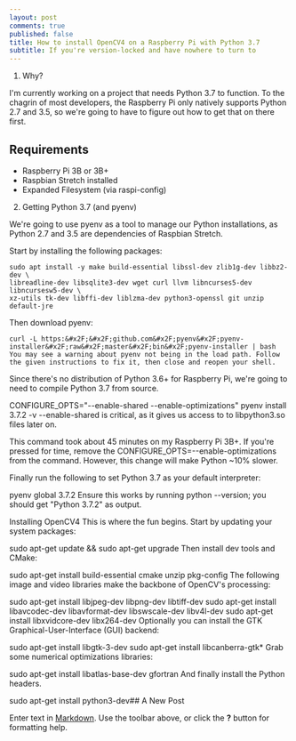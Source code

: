 ```yaml
---
layout: post
comments: true
published: false
title: How to install OpenCV4 on a Raspberry Pi with Python 3.7
subtitle: If you're version-locked and have nowhere to turn to
---
```

1. Why?

I'm currently working on a project that needs Python 3.7 to function. To the chagrin of most developers, the Raspberry Pi only natively supports Python 2.7 and 3.5, so we're going to have to figure out how to get that on there first.

## Requirements
* Raspberry Pi 3B or 3B+
* Raspbian Stretch installed
* Expanded Filesystem (via raspi-config)

2. Getting Python 3.7 (and pyenv)

We're going to use pyenv as a tool to manage our Python installations, as Python 2.7 and 3.5 are dependencies of Raspbian Stretch.

Start by installing the following packages:

```shell
sudo apt install -y make build-essential libssl-dev zlib1g-dev libbz2-dev \
libreadline-dev libsqlite3-dev wget curl llvm libncurses5-dev libncursesw5-dev \
xz-utils tk-dev libffi-dev liblzma-dev python3-openssl git unzip default-jre
```

Then download pyenv:

```shell
curl -L https:&#x2F;&#x2F;github.com&#x2F;pyenv&#x2F;pyenv-installer&#x2F;raw&#x2F;master&#x2F;bin&#x2F;pyenv-installer | bash
You may see a warning about pyenv not being in the load path. Follow the given instructions to fix it, then close and reopen your shell.
```

Since there's no distribution of Python 3.6+ for Raspberry Pi, we're going to need to compile Python 3.7 from source.

CONFIGURE_OPTS=&quot;--enable-shared --enable-optimizations&quot; pyenv install 3.7.2 -v
--enable-shared is critical, as it gives us access to to libpython3.so files later on.

This command took about 45 minutes on my Raspberry Pi 3B+. If you're pressed for time, remove the CONFIGURE_OPTS=--enable-optimizations from the command. However, this change will make Python ~10% slower.

Finally run the following to set Python 3.7 as your default interpreter:

pyenv global 3.7.2
Ensure this works by running python --version; you should get "Python 3.7.2" as output.

Installing OpenCV4
This is where the fun begins. Start by updating your system packages:

sudo apt-get update &amp;&amp; sudo apt-get upgrade
Then install dev tools and CMake:

sudo apt-get install build-essential cmake unzip pkg-config
The following image and video libraries make the backbone of OpenCV's processing:

sudo apt-get install libjpeg-dev libpng-dev libtiff-dev
sudo apt-get install libavcodec-dev libavformat-dev libswscale-dev libv4l-dev
sudo apt-get install libxvidcore-dev libx264-dev
Optionally you can install the GTK Graphical-User-Interface (GUI) backend:

sudo apt-get install libgtk-3-dev
sudo apt-get install libcanberra-gtk*
Grab some numerical optimizations libraries:

sudo apt-get install libatlas-base-dev gfortran
And finally install the Python headers.

sudo apt-get install python3-dev## A New Post

Enter text in [Markdown](http://daringfireball.net/projects/markdown/). Use the toolbar above, or click the **?** button for formatting help.
